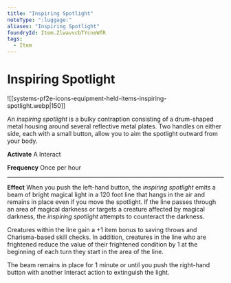 ```yaml
---
title: "Inspiring Spotlight"
noteType: ":luggage:"
aliases: "Inspiring Spotlight"
foundryId: Item.ZlwavvcbTYcneWfR
tags:
  - Item
---
```


# Inspiring Spotlight
![[systems-pf2e-icons-equipment-held-items-inspiring-spotlight.webp|150]]

An _inspiring spotlight_ is a bulky contraption consisting of a drum-shaped metal housing around several reflective metal plates. Two handles on either side, each with a small button, allow you to aim the spotlight outward from your body.

**Activate** A Interact

**Frequency** Once per hour

* * *

**Effect** When you push the left-hand button, the _inspiring spotlight_ emits a beam of bright magical light in a 120 foot line that hangs in the air and remains in place even if you move the spotlight. If the line passes through an area of magical darkness or targets a creature affected by magical darkness, the _inspiring spotlight_ attempts to counteract the darkness.

Creatures within the line gain a +1 item bonus to saving throws and Charisma-based skill checks. In addition, creatures in the line who are frightened reduce the value of their frightened condition by 1 at the beginning of each turn they start in the area of the line.

The beam remains in place for 1 minute or until you push the right-hand button with another Interact action to extinguish the light.


